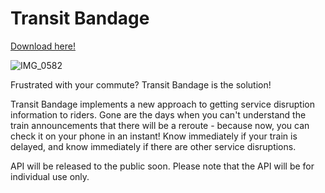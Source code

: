 # Transit Bandage
[Download here!](https://apps.apple.com/app/transit-bandage/id6461312160)

![IMG_0582](https://github.com/conradbooker/real-stats/assets/72096610/80a9f6fd-1561-463c-9226-458272c2cf81)

Frustrated with your commute? Transit Bandage is the solution!

Transit Bandage implements a new approach to getting service disruption information to riders. Gone are the days when you can't understand the train announcements that there will be a reroute - because now, you can check it on your phone in an instant! Know immediately if your train is delayed, and know immediately if there are other service disruptions.

API will be released to the public soon. Please note that the API will be for individual use only.
